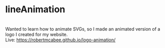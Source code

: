 # lineAnimation
\
Wanted to learn how to animate SVGs, so I made an animated version of a logo I created for my website.
\
Live: https://robertmcabee.github.io/logo-animation/
